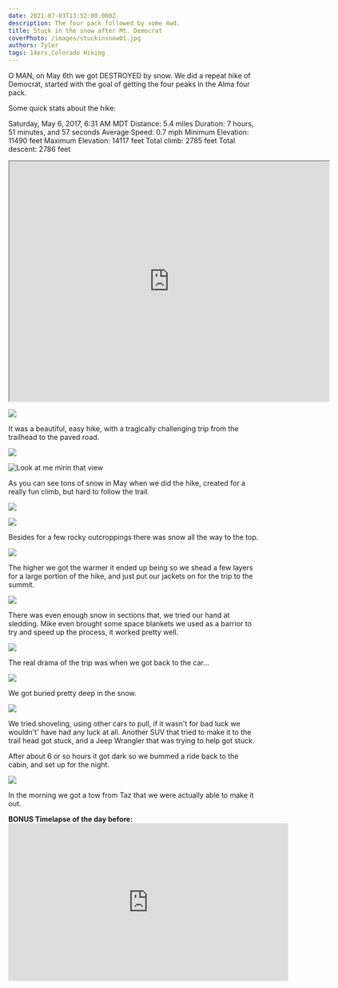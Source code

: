 ```yaml
---
date: 2021-07-03T13:52:00.000Z 
description: The four pack followed by some 4wd. 
title: Stuck in the snow after Mt. Democrat
coverPhoto: /images/stuckinsnow01.jpg
authors: Tyler
tags: 14ers,Colorado Hiking
---
```

O MAN, on May 6th we got DESTROYED by snow. We did a repeat hike of Democrat, started with the goal of getting the four peaks in the Alma four pack. 

Some quick stats about the hike:

Saturday, May 6, 2017, 6:31 AM MDT
Distance: 5.4 miles
Duration: 7 hours, 51 minutes, and 57 seconds
Average Speed: 0.7 mph
Minimum Elevation: 11490 feet
Maximum Elevation: 14117 feet
Total climb: 2785 feet
Total descent: 2786 feet

<iframe src="https://www.google.com/maps/d/embed?mid=1Vx8OJtb46UZyFnL25ACkSOPMhLI&hl=en" width="640" height="480"></iframe>

![](/images/democrat-hike-elevation.png)

It was a beautiful, easy hike, with a tragically challenging trip from the trailhead to the paved road.

![](/images/stuckinsnow01.jpg)

![Look at me mirin that view](/images/stuckinsnow02.jpg)

As you can see tons of snow in May when we did the hike, created for a really fun climb, but hard to follow the trail. 

![](/images/stuckinsnow03.jpg)

![](/images/stuckinsnow04.jpg)

Besides for a few rocky outcroppings there was snow all the way to the top. 

![](/images/stuckinsnow05.jpg)

The higher we got the warmer it ended up being so we shead a few layers for a large portion of the hike, and just put our jackets on for the trip to the summit.

![](/images/stuckinsnow06.jpg)

There was even enough snow in sections that, we tried our hand at sledding. Mike even brought some space blankets we used as a barrior to try and speed up the process, it worked pretty well. 

![](/images/stuckinsnow07.jpg)

The real drama of the trip was when we got back to the car...

![](/images/stuckinsnow08.jpg)

We got buried pretty deep in the snow.

![](/images/stuckinsnow09.jpg)

We tried shoveling, using other cars to pull, if it wasn't for bad luck we wouldn't' have had any luck at all. Another SUV that tried to make it to the trail head got stuck, and a Jeep Wrangler that was trying to help got stuck.

After about 6 or so hours it got dark so we bummed a ride back to the cabin, and set up for the night. 

![](/images/stuckinsnow10.jpg)

In the morning we got a tow from Taz that we were actually able to make it out.

**BONUS Timelapse of the day before:** <iframe width="560" height="315" src="https://www.youtube.com/embed/Mxdv_LI5IFk" frameborder="0" allowfullscreen></iframe>